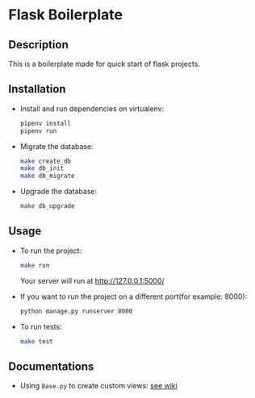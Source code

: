 # Flask Boilerplate #

## Description ##

This is a boilerplate made for quick start of flask projects.

## Installation ##

- Install and run dependencies on virtualenv:

  ```bash
  pipenv install
  pipenv run
  ```

- Migrate the database:

  ```bash
  make create_db
  make db_init
  make db_migrate
  ```

- Upgrade the database:

  ```bash
  make db_upgrade
  ```

## Usage ##

- To run the project:

  ```bash
  make run
  ```

  Your server will run at <http://127.0.0.1:5000/>

- If you want to run the project on a different port(for example: 8000):
  
  ```bash
  python manage.py runserver 8000
  ```

- To run tests:

  ```bash
  make test
  ```

## Documentations ##

- Using `Base.py` to create custom views: [see wiki](https://github.com/YAS-opensource/flask-boilerplate/wiki/Base.py-superclass)
